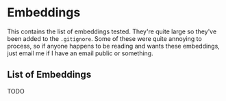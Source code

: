 # Embeddings

This contains the list of embeddings tested.
They're quite large so they've been added to the `.gitignore`.
Some of these were quite annoying to process, so if anyone happens to be reading and wants these embeddings, just email me if I have an email public or something.

## List of Embeddings
TODO
